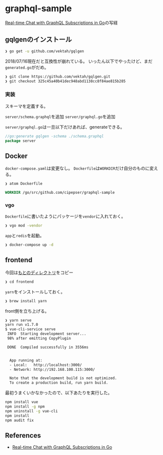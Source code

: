 # graphql-sample

[Real-time Chat with GraphQL Subscriptions in Go](https://outcrawl.com/go-graphql-realtime-chat/)の写経

## gqlgenのインストール

```sh
❯ go get -u github.com/vektah/gqlgen
```

2018/07/16現在だと互換性が崩れている。
いったん以下でやったけど、まだ`generated.go`がだめ。

```sh
❯ git clone https://github.com/vektah/gqlgen.git
❯ git checkout 325c45a40b41dec948abd1138cc8f84ae815b285
```

### 実装

スキーマを定義する。

`server/schema.graphql`を追加
`server/graphql.go`を追加  

`server/graphql.go`は一旦以下だけあれば、generateできる。

```go
//go:generate gqlgen -schema ./schema.graphql
package server
```

## Docker

`docker-compose.yaml`は変更なし。
`Dockerfile`は`WORKDIR`だけ自分のものに変える。

```sh
❯ atom Dockerfile
```

```Dockerfile
WORKDIR /go/src/github.com/cipepser/graphql-sample
```

### vgo

`Dockerfile`に書いたようにパッケージを`vendor`に入れておく。

```sh
❯ vgo mod -vendor
```

`app`と`redis`を起動。

```sh
❯ docker-compose up -d
```

## frontend

今回は[もとのディレクトリ](https://github.com/tinrab/graphql-realtime-chat/tree/master/frontend)をコピー

```sh
❯ cd frontend
```

`yarn`をインストールしておく。

```sh
❯ brew install yarn
```

front側を立ち上げる。

```sh
❯ yarn serve
yarn run v1.7.0
$ vue-cli-service serve
 INFO  Starting development server...
 98% after emitting CopyPlugin

 DONE  Compiled successfully in 3556ms                                                                                                                         12:56:38


  App running at:
  - Local:   http://localhost:3000/
  - Network: http://192.168.100.115:3000/

  Note that the development build is not optimized.
  To create a production build, run yarn build.
```


最初うまくいかなかったので、以下あたりを実行した。

```sh
npm install vue
npm install -g npm
npm uninstall -g vue-cli
npm install
npm audit fix
```

## References
* [Real-time Chat with GraphQL Subscriptions in Go](https://outcrawl.com/go-graphql-realtime-chat/)
